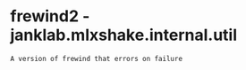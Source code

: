 # frewind2 - janklab.mlxshake.internal.util

```text
A version of frewind that errors on failure


```

